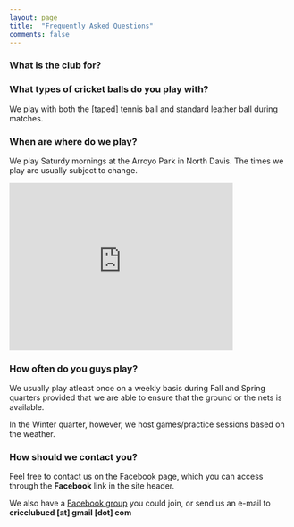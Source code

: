 ```yaml
---
layout: page
title:  "Frequently Asked Questions"
comments: false
---
```


### What is the club for?

### What types of cricket balls do you play with?
We play with both the [taped] tennis ball and standard leather ball during matches.

### When are where do we play?
We play Saturdy mornings at the Arroyo Park in North Davis. The times we play are
usually subject to change.
<iframe src="https://www.google.com/maps/embed?pb=!1m14!1m8!1m3!1d12480.395081074916!2d-121.7743958!3d38.5545381!3m2!1i1024!2i768!4f13.1!3m3!1m2!1s0x0%3A0xc963c030a48f4884!2sArroyo+Park!5e0!3m2!1sen!2sus!4v1551073312623" width="400" height="300" frameborder="0" style="border:0" allowfullscreen></iframe>

### How often do you guys play?
We usually play atleast once on a weekly basis during Fall and Spring quarters
provided that we are able to ensure that the ground or the nets is available. 

In the Winter quarter, however, we host games/practice sessions based on the weather.

### How should we contact you?
Feel free to contact us on the Facebook page, which you can access through the
**Facebook** link in the site header. 

We also have a [Facebook group](https://www.facebook.com/groups/CricketClubAtUCDavis)
you could join, or send us an e-mail to **cricclubucd [at] gmail [dot] com**
